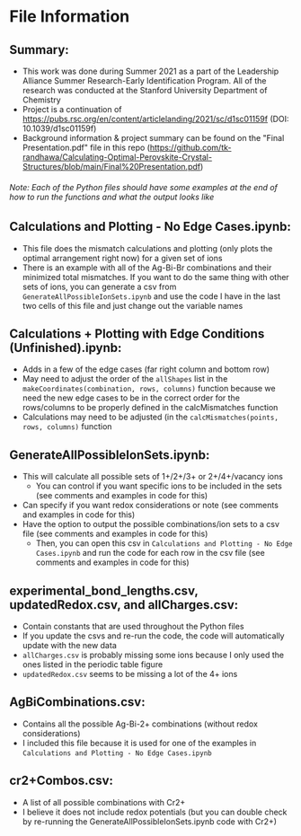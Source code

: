 # File Information

## Summary:
- This work was done during Summer 2021 as a part of the Leadership Alliance Summer Research-Early Identification Program. All of the research was conducted at the Stanford University Department of Chemistry
- Project is a continuation of https://pubs.rsc.org/en/content/articlelanding/2021/sc/d1sc01159f (DOI: 10.1039/d1sc01159f)
- Background information & project summary can be found on the "Final Presentation.pdf" file in this repo (https://github.com/tk-randhawa/Calculating-Optimal-Perovskite-Crystal-Structures/blob/main/Final%20Presentation.pdf)

###### Note: Each of the Python files should have some examples at the end of how to run the functions and what the output looks like 

## Calculations and Plotting - No Edge Cases.ipynb:
- This file does the mismatch calculations and plotting (only plots the optimal arrangement right now) for a given set of ions
- There is an example with all of the Ag-Bi-Br combinations and their minimized total mismatches. If you want to do the same thing with other sets of ions, you can generate a csv from `GenerateAllPossibleIonSets.ipynb` and use the code I have in the last two cells of this file and just change out the variable names

## Calculations + Plotting with Edge Conditions (Unfinished).ipynb:
- Adds in a few of the edge cases (far right column and bottom row)
- May need to adjust the order of the `allShapes` list in the `makeCoordinates(combination, rows, columns)` function because we need the new edge cases to be in the correct order for the rows/columns to be properly defined in the calcMismatches function
- Calculations may need to be adjusted (in the `calcMismatches(points, rows, columns)` function



## GenerateAllPossibleIonSets.ipynb:
- This will calculate all possible sets of 1+/2+/3+ or 2+/4+/vacancy ions
   - You can control if you want specific ions to be included in the sets (see comments and examples in code for this)
- Can specify if you want redox considerations or note (see comments and examples in code for this)
- Have the option to output the possible combinations/ion sets to a csv file (see comments and examples in code for this)
    - Then, you can open this csv in  `Calculations and Plotting - No Edge Cases.ipynb` and run the code for each row in the csv file (see comments and examples in code for this)

## experimental_bond_lengths.csv, updatedRedox.csv, and allCharges.csv: 
- Contain constants that are used throughout the Python files
- If you update the csvs and re-run the code, the code will automatically update with the new data
- `allCharges.csv` is probably missing some  ions because I only used the ones listed in the periodic table figure
- `updatedRedox.csv` seems to be missing a lot of the 4+ ions

## AgBiCombinations.csv:
- Contains all the possible Ag-Bi-2+ combinations (without redox considerations)
- I included this file because it is used for one of the examples in `Calculations and Plotting - No Edge Cases.ipynb`

## cr2+Combos.csv:
- A list of all possible combinations with Cr2+ 
- I believe it does not include redox potentials (but you can double check by re-running the GenerateAllPossibleIonSets.ipynb code with Cr2+)

